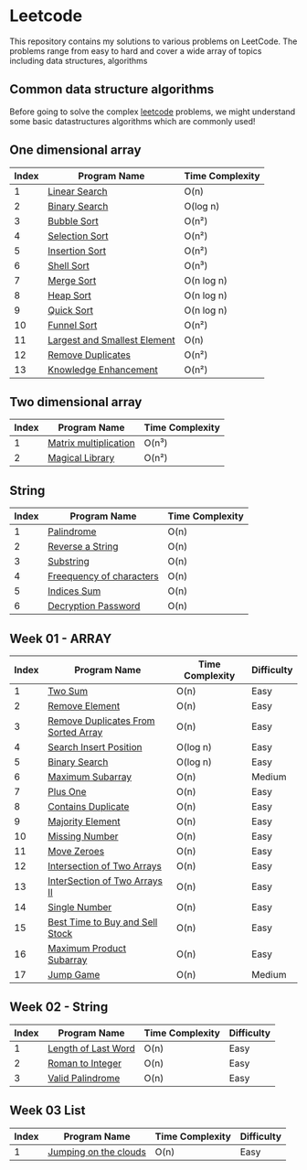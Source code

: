 # Leetcode 

This repository contains my solutions to various problems on LeetCode. The problems range from easy to hard and cover a wide array of topics including data structures, algorithms

## Common data structure algorithms 
Before going to solve the complex [leetcode](https://leetcode.com/) problems, we might understand some basic datastructures algorithms which are commonly used!

## One dimensional array
| Index | Program Name                                                                                                                                                    | Time Complexity |
|-------|-----------------------------------------------------------------------------------------------------------------------------------------------------------------|-----|
| 1     | [Linear Search](https://github.com/ananthu-m-01/Leetcode-Java/blob/main/src/main/java/week00/OneDimensionalArray/LinearSearch.java)                             | O(n) |
| 2     | [Binary Search](https://github.com/ananthu-m-01/Leetcode-Java/blob/main/src/main/java/week00/OneDimensionalArray/BinarySearch.java)                             | O(log n) |
| 3     | [Bubble Sort](https://github.com/ananthu-m-01/Leetcode-Java/blob/main/src/main/java/week00/OneDimensionalArray/BubbleSort.java)                                 | O(n²) |
| 4     | [Selection Sort](https://github.com/ananthu-m-01/Leetcode-Java/blob/main/src/main/java/week00/OneDimensionalArray/SelectionSort.java)                           | O(n²) |
| 5     | [Insertion Sort](https://github.com/ananthu-m-01/Leetcode-Java/blob/main/src/main/java/week00/OneDimensionalArray/InsertionSort.java)                           | O(n²) |
| 6     | [Shell Sort](https://github.com/ananthu-m-01/Leetcode-Java/blob/main/src/main/java/week00/OneDimensionalArray/ShellSort.java)                                   | O(n³) |
| 7     | [Merge Sort](https://github.com/ananthu-m-01/Leetcode-Java/blob/main/src/main/java/week00/OneDimensionalArray/MergeSort.java)                                   | O(n log n) |
| 8     | [Heap Sort](https://github.com/ananthu-m-01/Leetcode-Java/blob/main/src/main/java/week00/OneDimensionalArray/MergeSort.java)                                    | O(n log n) |
| 9     | [Quick Sort](https://github.com/ananthu-m-01/Leetcode-Java/blob/main/src/main/java/week00/OneDimensionalArray/MergeSort.java)                                   | O(n log n) |
| 10    | [Funnel Sort](https://github.com/ananthu-m-01/Leetcode-Java/blob/main/src/main/java/week00/OneDimensionalArray/MergeSort.java)                                  | O(n²) |
| 11    | [Largest and Smallest Element](https://github.com/ananthu-m-01/Leetcode-Java/blob/main/src/main/java/week00/OneDimensionalArray/LargestAndSmallestElement.java) | O(n) |
| 12    | [Remove Duplicates](https://github.com/ananthu-m-01/Leetcode-Java/blob/main/src/main/java/week00/OneDimensionalArray/RemoveDuplicates.java)                     | O(n²) |
| 13    | [Knowledge Enhancement](https://github.com/ananthu-m-01/Leetcode-Java/blob/main/src/main/java/week00/OneDimensionalArray/KnowledgeEnhancement.java)             | O(n²) |

## Two dimensional array
| Index | Program Name                                                                                                                                        | Time Complexity |
|-------|-----------------------------------------------------------------------------------------------------------------------------------------------------|-----------|
| 1     | [Matrix multiplication](https://github.com/ananthu-m-01/Leetcode-Java/blob/main/src/main/java/week00/TwoDimensionalArray/MatrixMultiplication.java) | O(n³)     |
| 2     | [Magical Library](https://github.com/ananthu-m-01/Leetcode-Java/blob/main/src/main/java/week00/TwoDimensionalArray/MagicalLibrary.java)             | O(n²)          |

## String
| Index | Program Name                                                                                                                              | Time Complexity |
|-------|-------------------------------------------------------------------------------------------------------------------------------------------|-----------|
| 1     | [Palindrome](https://github.com/ananthu-m-01/Leetcode-Java/blob/main/src/main/java/week00/String/Palindrome.java)                         | O(n)      |
| 2     | [Reverse a String](https://github.com/ananthu-m-01/Leetcode-Java/blob/main/src/main/java/week00/String/ReverseString.java)                | O(n)      |
| 3     | [Substring](https://github.com/ananthu-m-01/Leetcode-Java/blob/main/src/main/java/week00/String/SubString.java)                           | O(n)      |
| 4     | [Freequency of characters](https://github.com/ananthu-m-01/Leetcode-Java/blob/main/src/main/java/week00/String/FrequencyOfCharacter.java) | O(n)      |
| 5     | [Indices Sum](https://github.com/ananthu-m-01/Leetcode-Java/blob/main/src/main/java/week00/String/IndicesSumString.java)                  | O(n)      |
| 6     | [Decryption Password](https://github.com/ananthu-m-01/Leetcode-Java/blob/main/src/main/java/week00/String/DecryptionPassword.java)          | O(n)      |
## Week 01 - ARRAY
| Index | Program Name                                                                                 | Time Complexity | Difficulty |
|------|----------------------------------------------------------------------------------------------|-----------------|------------|
| 1    | [Two Sum](https://leetcode.com/problems/two-sum/)                                            | O(n)            | Easy       |
| 2    | [Remove Element](https://leetcode.com/problems/remove-element/)                              | O(n)            | Easy       |
| 3    | [Remove Duplicates From Sorted Array](https://leetcode.com/problems/remove-duplicates-from-sorted-array/) | O(n)            | Easy       |
| 4    | [Search Insert Position](https://leetcode.com/problems/search-insert-position/)              | O(log n)            | Easy       |
| 5    | [Binary Search](https://leetcode.com/problems/binary-search/)                                | O(log n)            | Easy       |
| 6    | [Maximum Subarray](https://leetcode.com/problems/maximum-subarray/)                          | O(n)            | Medium     |
| 7    | [Plus One](https://leetcode.com/problems/plus-one/)                                          | O(n)            | Easy       |
| 8    | [Contains Duplicate](https://leetcode.com/problems/contains-duplicate/)                      | O(n)            | Easy       |
| 9    | [Majority Element](https://leetcode.com/problems/majority-element/)                          | O(n)            | Easy       |
| 10   | [Missing Number](https://leetcode.com/problems/missing-number/)                              | O(n)            | Easy       |
| 11   | [Move Zeroes](https://leetcode.com/problems/move-zeroes/)                                    | O(n)            | Easy       |
| 12   | [Intersection of Two Arrays](https://leetcode.com/problems/intersection-of-two-arrays)       | O(n)            | Easy       |
| 13   | [InterSection of Two Arrays II](https://leetcode.com/problems/intersection-of-two-arrays-ii/) | O(n)            | Easy       |
| 14   | [Single Number](https://leetcode.com/problems/single-number/)                                | O(n)            | Easy       |
| 15   | [Best Time to Buy and Sell Stock](https://leetcode.com/problems/best-time-to-buy-and-sell-stock/) | O(n)            | Easy       |
| 16   | [Maximum Product Subarray](https://leetcode.com/problems/maximum-product-subarray/)          | O(n)            | Easy       |
| 17   | [Jump Game](https://leetcode.com/problems/jump-game)                                      | O(n)            | Medium     |
## Week 02 - String
| Index | Program Name                                                             | Time Complexity | Difficulty |
|-------|--------------------------------------------------------------------------|-----------------|------------|
| 1     | [Length of Last Word](https://leetcode.com/problems/length-of-last-word/) | O(n)            | Easy       |
| 2     | [Roman to Integer](https://leetcode.com/problems/roman-to-integer/)      | O(n)            | Easy       |
| 3     | [Valid Palindrome](https://leetcode.com/problems/valid-palindrome/)      | O(n)            | Easy       |

## Week 03 List
| Index | Program Name                                                               | Time Complexity | Difficulty |
|-------|----------------------------------------------------------------------------|-----------------|------------|
| 1     | [Jumping on the clouds](https://www.hackerrank.com/challenges/jumping-on-the-clouds/problem) | O(n)            | Easy       |